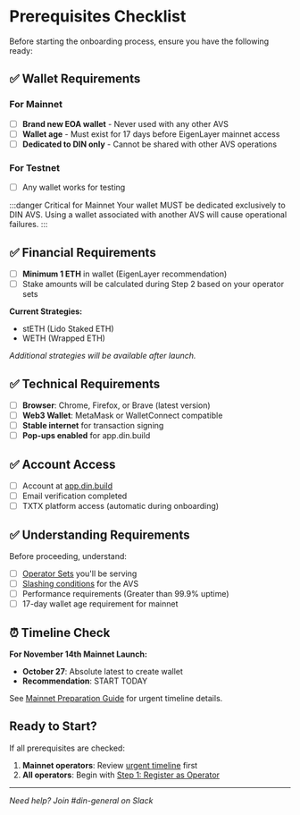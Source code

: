 # Prerequisites Checklist

Before starting the onboarding process, ensure you have the following ready:

## ✅ Wallet Requirements

### For Mainnet

- [ ] **Brand new EOA wallet** - Never used with any other AVS
- [ ] **Wallet age** - Must exist for 17 days before EigenLayer mainnet access
- [ ] **Dedicated to DIN only** - Cannot be shared with other AVS operations

### For Testnet

- [ ] Any wallet works for testing

:::danger Critical for Mainnet
Your wallet MUST be dedicated exclusively to DIN AVS. Using a wallet associated with another AVS will cause operational failures.
:::

## ✅ Financial Requirements

- [ ] **Minimum 1 ETH** in wallet (EigenLayer recommendation)
- [ ] Stake amounts will be calculated during Step 2 based on your operator sets

**Current Strategies:**

- stETH (Lido Staked ETH)
- WETH (Wrapped ETH)

*Additional strategies will be available after launch.*

## ✅ Technical Requirements

- [ ] **Browser**: Chrome, Firefox, or Brave (latest version)
- [ ] **Web3 Wallet**: MetaMask or WalletConnect compatible
- [ ] **Stable internet** for transaction signing
- [ ] **Pop-ups enabled** for app.din.build

## ✅ Account Access

- [ ] Account at [app.din.build](https://app.din.build)
- [ ] Email verification completed
- [ ] TXTX platform access (automatic during onboarding)

## ✅ Understanding Requirements

Before proceeding, understand:

- [ ] [Operator Sets](../operator-sets.md) you'll be serving
- [ ] [Slashing conditions](../slashing-and-rewards.md) for the AVS
- [ ] Performance requirements (Greater than 99.9% uptime)
- [ ] 17-day wallet age requirement for mainnet

## ⏰ Timeline Check

**For November 14th Mainnet Launch:**

- **October 27**: Absolute latest to create wallet
- **Recommendation**: START TODAY

See [Mainnet Preparation Guide](./mainnet-preparation.md) for urgent timeline details.

## Ready to Start?

If all prerequisites are checked:

1. **Mainnet operators**: Review [urgent timeline](./mainnet-preparation.md) first
2. **All operators**: Begin with [Step 1: Register as Operator](./step-1-register-operator.md)

---

*Need help? Join #din-general on Slack*
